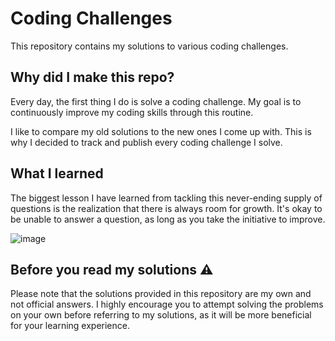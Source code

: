 # Coding Challenges 
This repository contains my solutions to various coding challenges.

## Why did I make this repo?
Every day, the first thing I do is solve a coding challenge. My goal is to continuously improve my coding skills through this routine.

I like to compare my old solutions to the new ones I come up with. This is why I decided to track and publish every coding challenge I solve.

## What I learned
The biggest lesson I have learned from tackling this never-ending supply of questions is the realization that there is always room for growth. It's okay to be unable to answer a question, as long as you take the initiative to improve.

![image](https://www.codewars.com/users/Kureru/badges/large)

## Before you read my solutions ⚠️

Please note that the solutions provided in this repository are my own and not official answers. I highly encourage you to attempt solving the problems on your own before referring to my solutions, as it will be more beneficial for your learning experience.